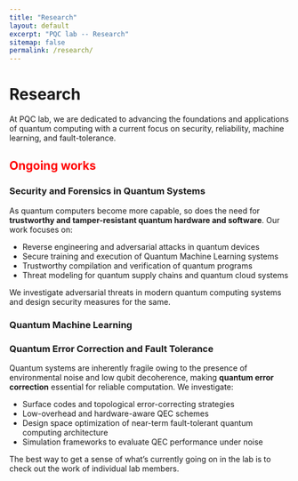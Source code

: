 ```yaml
---
title: "Research"
layout: default
excerpt: "PQC lab -- Research"
sitemap: false
permalink: /research/
---
```


# Research
At PQC lab, we are dedicated to advancing the foundations and applications of quantum computing with a current focus on security, reliability, machine learning, and fault-tolerance. 

<h2 style="color: red;">Ongoing works</h2>

### Security and Forensics in Quantum Systems

As quantum computers become more capable, so does the need for **trustworthy and tamper-resistant quantum hardware and software**. Our work focuses on:

- Reverse engineering and adversarial attacks in quantum devices
- Secure training and execution of Quantum Machine Learning systems
- Trustworthy compilation and verification of quantum programs
- Threat modeling for quantum supply chains and quantum cloud systems

We investigate adversarial threats in modern quantum computing systems and design security measures for the same.

### Quantum Machine Learning

### Quantum Error Correction and Fault Tolerance

Quantum systems are inherently fragile owing to the presence of environmental noise and low qubit decoherence, making **quantum error correction** essential for reliable computation. We investigate:

- Surface codes and topological error-correcting strategies
- Low-overhead and hardware-aware QEC schemes
- Design space optimization of near-term fault-tolerant quantum computing architecture
- Simulation frameworks to evaluate QEC performance under noise

The best way to get a sense of what’s currently going on in the lab is to check out the work of individual lab members.
